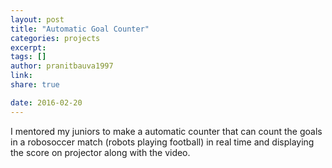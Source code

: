 ```yaml
---
layout: post
title: "Automatic Goal Counter"
categories: projects
excerpt:
tags: []
author: pranitbauva1997
link:
share: true

date: 2016-02-20
---
```


I mentored my juniors to make a automatic counter that can count the
goals in a robosoccer match (robots playing football) in real time and
displaying the score on projector along with the video.
